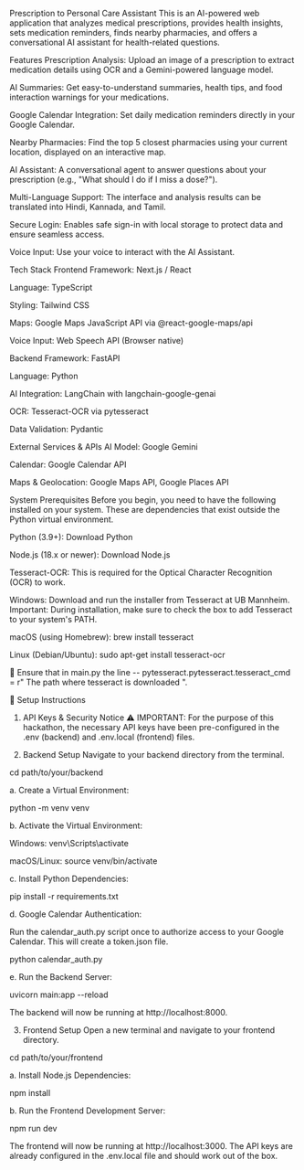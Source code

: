 Prescription to Personal Care Assistant
This is an AI-powered web application that analyzes medical prescriptions, provides health insights, sets medication reminders, finds nearby pharmacies, and offers a conversational AI assistant for health-related questions.

Features
Prescription Analysis: Upload an image of a prescription to extract medication details using OCR and a Gemini-powered language model.

AI Summaries: Get easy-to-understand summaries, health tips, and food interaction warnings for your medications.

Google Calendar Integration: Set daily medication reminders directly in your Google Calendar.

Nearby Pharmacies: Find the top 5 closest pharmacies using your current location, displayed on an interactive map.

AI Assistant: A conversational agent to answer questions about your prescription (e.g., "What should I do if I miss a dose?").

Multi-Language Support: The interface and analysis results can be translated into Hindi, Kannada, and Tamil.

Secure Login: Enables safe sign-in with local storage to protect data and ensure seamless access.

Voice Input: Use your voice to interact with the AI Assistant.

Tech Stack
Frontend
Framework: Next.js / React

Language: TypeScript

Styling: Tailwind CSS

Maps: Google Maps JavaScript API via @react-google-maps/api

Voice Input: Web Speech API (Browser native)

Backend
Framework: FastAPI

Language: Python

AI Integration: LangChain with langchain-google-genai

OCR: Tesseract-OCR via pytesseract

Data Validation: Pydantic

External Services & APIs
AI Model: Google Gemini

Calendar: Google Calendar API

Maps & Geolocation: Google Maps API, Google Places API

System Prerequisites
Before you begin, you need to have the following installed on your system. These are dependencies that exist outside the Python virtual environment.

Python (3.9+): Download Python

Node.js (18.x or newer): Download Node.js

Tesseract-OCR: This is required for the Optical Character Recognition (OCR) to work.

Windows: Download and run the installer from Tesseract at UB Mannheim. Important: During installation, make sure to check the box to add Tesseract to your system's PATH.

macOS (using Homebrew): brew install tesseract

Linux (Debian/Ubuntu): sudo apt-get install tesseract-ocr

🚨 Ensure that in main.py the line -- pytesseract.pytesseract.tesseract_cmd = r" The path where tesseract is downloaded ".

🚀 Setup Instructions
1. API Keys & Security Notice
⚠️ IMPORTANT: For the purpose of this hackathon, the necessary API keys have been pre-configured in the .env (backend) and .env.local (frontend) files.

2. Backend Setup
Navigate to your backend directory from the terminal.

cd path/to/your/backend

a. Create a Virtual Environment:

python -m venv venv

b. Activate the Virtual Environment:

Windows: venv\Scripts\activate

macOS/Linux: source venv/bin/activate

c. Install Python Dependencies:

pip install -r requirements.txt

d. Google Calendar Authentication:

Run the calendar_auth.py script once to authorize access to your Google Calendar. This will create a token.json file.

python calendar_auth.py

e. Run the Backend Server:

uvicorn main:app --reload

The backend will now be running at http://localhost:8000.

3. Frontend Setup
Open a new terminal and navigate to your frontend directory.

cd path/to/your/frontend

a. Install Node.js Dependencies:

npm install

b. Run the Frontend Development Server:

npm run dev

The frontend will now be running at http://localhost:3000. The API keys are already configured in the .env.local file and should work out of the box.
